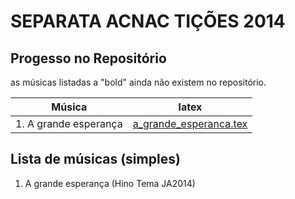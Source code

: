 SEPARATA ACNAC TIÇÕES 2014
==========================

Progesso no Repositório
-----------------------

as músicas listadas a "bold" ainda não existem no repositório.

| Música                             | latex                                                                       |
| ---------------------------        | -------------                                                               |
| 1. A grande esperança              | [a_grande_esperanca.tex](../../songs/pt/a_grande_esperanca.tex)             |



Lista de músicas (simples)
--------------------------
1. A grande esperança (Hino Tema JA2014)

